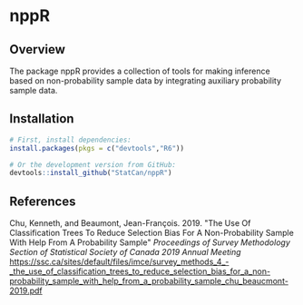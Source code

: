 
# nppR

## Overview

The package nppR provides a collection of tools for making inference
based on non-probability sample data by integrating auxiliary probability
sample data.

## Installation

``` r
# First, install dependencies:
install.packages(pkgs = c("devtools","R6"))

# Or the development version from GitHub:
devtools::install_github("StatCan/nppR")
```

## References

Chu, Kenneth, and Beaumont, Jean-François. 2019.
"The Use Of Classification Trees To Reduce Selection Bias For A Non-Probability
Sample With Help From A Probability Sample"
*Proceedings of Survey Methodology Section of Statistical Society of Canada 2019 Annual Meeting*
<https://ssc.ca/sites/default/files/imce/survey_methods_4_-_the_use_of_classification_trees_to_reduce_selection_bias_for_a_non-probability_sample_with_help_from_a_probability_sample_chu_beaucmont-2019.pdf>
